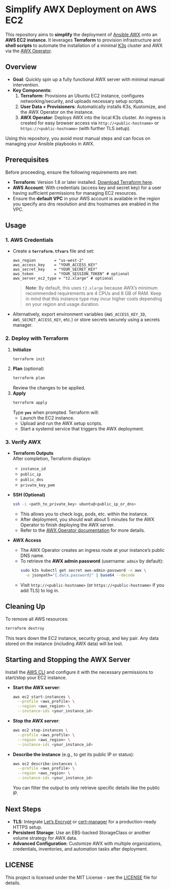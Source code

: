 # Simplify AWX Deployment on AWS EC2

This repository aims to **simplify** the deployment of [Ansible AWX](https://github.com/ansible/awx) onto an **AWS EC2
instance**. It leverages **Terraform** to provision infrastructure and **shell scripts** to automate the installation of
a minimal [K3s](https://k3s.io/) cluster and AWX via the [AWX Operator](https://github.com/ansible/awx-operator).

## Overview

- **Goal**: Quickly spin up a fully functional AWX server with minimal manual intervention.
- **Key Components**:
    1. **Terraform**: Provisions an Ubuntu EC2 instance, configures networking/security, and uploads necessary setup
       scripts.
    2. **User Data + Provisioners**: Automatically installs K3s, Kustomize, and the AWX Operator on the instance.
    3. **AWX Operator**: Deploys AWX into the local K3s cluster. An ingress is created for easy browser access via
       `http://<public-hostname>` or `https://<public-hostname>` (with further TLS setup).

Using this repository, you avoid most manual steps and can focus on managing your Ansible playbooks in AWX.

## Prerequisites

Before proceeding, ensure the following requirements are met:

- **Terraform**: Version 1.8 or later installed. [Download Terraform here](https://www.terraform.io/downloads.html).
- **AWS Account**: With credentials (access key and secret key) for a user having sufficient permissions for managing
  EC2 resources.
- Ensure the **default VPC** in your AWS account is available in the region you specify ans dns resolution and dns
  hostnames are enabled in the VPC.

## Usage

### 1. AWS Credentials

- Create a **`terraform.tfvars`** file and set:
  ```hcl
  aws_region        = "us-west-2"
  aws_access_key    = "YOUR_ACCESS_KEY"
  aws_secret_key    = "YOUR_SECRET_KEY"
  aws_token         = "YOUR_SESSION_TOKEN" # optional
  awx_server_ec2_type = "t2.xlarge" # optional
  ```

  > **Note**: By default, this uses `t2.xlarge` because AWX’s minimum recommended requirements are 4 CPUs and 8 GB of
  RAM. Keep in mind that this instance type may incur higher costs depending on your region and usage duration.

- Alternatively, export environment variables (`AWS_ACCESS_KEY_ID`, `AWS_SECRET_ACCESS_KEY`, etc.) or store secrets
  securely using a secrets manager.

### 2. Deploy with Terraform

1. **Initialize**
   ```bash
   terraform init
   ```
2. **Plan** (optional)
   ```bash
   terraform plan
   ```
   Review the changes to be applied.
3. **Apply**
   ```bash
   terraform apply
   ```
   Type **`yes`** when prompted. Terraform will:
    - Launch the EC2 instance.
    - Upload and run the AWX setup scripts.
    - Start a systemd service that triggers the AWX deployment.

### 3. Verify AWX

- **Terraform Outputs**  
  After completion, Terraform displays:
    - `instance_id`
    - `public_ip`
    - `public_dns`
    - `private_key_pem`

- **SSH (Optional)**
  ```bash
  ssh -i <path_to_private_key> ubuntu@<public_ip_or_dns>
  ```
    - This allows you to check logs, pods, etc. within the instance.
    - After deployment, you should wait about 5 minutes for the AWX Operator to finish deploying the AWX server.
    - Refer to
      the [AWX Operator documentation](https://ansible.readthedocs.io/projects/awx-operator/en/latest/installation/basic-install.html)
      for more details.

- **AWX Access**
    - The AWX Operator creates an ingress route at your instance’s public DNS name.
    - To retrieve the **AWX admin password** (username: `admin` by default):
      ```bash
      sudo k3s kubectl get secret awx-admin-password -n awx \
        -o jsonpath="{.data.password}" | base64 --decode
      ```
    - Visit `http://<public-hostname>` (or `https://<public-hostname>` if you add TLS) to log in.

## Cleaning Up

To remove all AWS resources:

```bash
terraform destroy
```

This tears down the EC2 instance, security group, and key pair. Any data stored on the instance (including AWX data)
will be lost.

## Starting and Stopping the AWX Server

Install the [AWS CLI](https://docs.aws.amazon.com/cli/latest/userguide/getting-started-install.html) and configure it
with the necessary permissions to start/stop your EC2 instance.

- **Start the AWX server**:
  ```bash
  aws ec2 start-instances \
    --profile <aws_profile> \
    --region <aws_region> \
    --instance-ids <your_instance_id>
  ```
- **Stop the AWX server**:
  ```bash
  aws ec2 stop-instances \
    --profile <aws_profile> \
    --region <aws_region> \
    --instance-ids <your_instance_id>
  ```
- **Describe the instance** (e.g., to get its public IP or status):
  ```bash
  aws ec2 describe-instances \
    --profile <aws_profile> \
    --region <aws_region> \
    --instance-ids <your_instance_id>
  ```
  You can filter the output to only retrieve specific details like the public IP.

## Next Steps

- **TLS**: Integrate [Let’s Encrypt](https://letsencrypt.org/) or [cert-manager](https://cert-manager.io/) for a
  production-ready HTTPS setup.
- **Persistent Storage**: Use an EBS-backed StorageClass or another volume strategy for AWX data.
- **Advanced Configuration**: Customize AWX with multiple organizations, credentials, inventories, and automation tasks
  after deployment.

## LICENSE

This project is licensed under the MIT License - see the [LICENSE](LICENSE) file for details.
